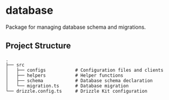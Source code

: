 # database

Package for managing database schema and migrations.

## Project Structure

```plaintext
.
├── src
│   ├── configs           # Configuration files and clients
│   ├── helpers           # Helper functions
│   ├── schema            # Database schema declaration
│   └── migration.ts      # Database migration
└── drizzle.config.ts     # Drizzle Kit configuration
```
